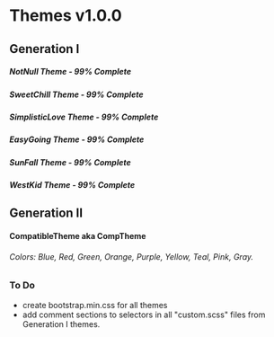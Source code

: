 # Themes v1.0.0

## Generation I
##### NotNull Theme - 99% Complete
##### SweetChill Theme - 99% Complete
##### SimplisticLove Theme - 99% Complete
##### EasyGoing Theme - 99% Complete
##### SunFall Theme - 99% Complete
##### WestKid Theme - 99% Complete

## Generation II
#### CompatibleTheme aka CompTheme
###### Colors: Blue, Red, Green, Orange, Purple, Yellow, Teal, Pink, Gray.

### To Do
- create bootstrap.min.css for all themes
- add comment sections to selectors in all "custom.scss" files from Generation I themes.

